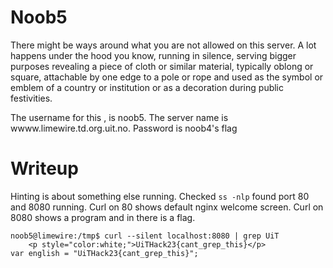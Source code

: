 # Noob5

There might be ways around what you are not allowed on this server. A lot happens under the hood you know, running in silence, serving bigger purposes revealing a piece of cloth or similar material, typically oblong or square, attachable by one edge to a pole or rope and used as the symbol or emblem of a country or institution or as a decoration during public festivities.

The username for this , is noob5.
The server name is wwww.limewire.td.org.uit.no.
Password is noob4's flag

# Writeup

Hinting is about something else running. Checked `ss -nlp` found port 80 and 8080 running. Curl on 80 shows default nginx welcome screen. Curl on 8080 shows a program and in there is a flag.

```
noob5@limewire:/tmp$ curl --silent localhost:8080 | grep UiT
    <p style="color:white;">UiTHack23{cant_grep_this}</p>
var english = "UiTHack23{cant_grep_this}";
```